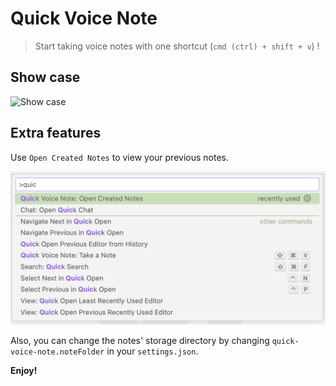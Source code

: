 # Quick Voice Note

> Start taking voice notes with one shortcut (`cmd (ctrl) + shift + v`) ! 

## Show case

![Show case](./resource/show_case.gif)

## Extra features

Use `Open Created Notes` to view your previous notes.

![Open Created Notes](./resource/image.png)

Also, you can change the notes' storage directory by changing `quick-voice-note.noteFolder` in your `settings.json`.

**Enjoy!**

